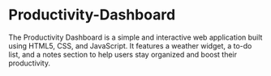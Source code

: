 # Productivity-Dashboard
The Productivity Dashboard is a simple and interactive web application built using HTML5, CSS, and JavaScript. It features a weather widget, a to-do list, and a notes section to help users stay organized and boost their productivity.
